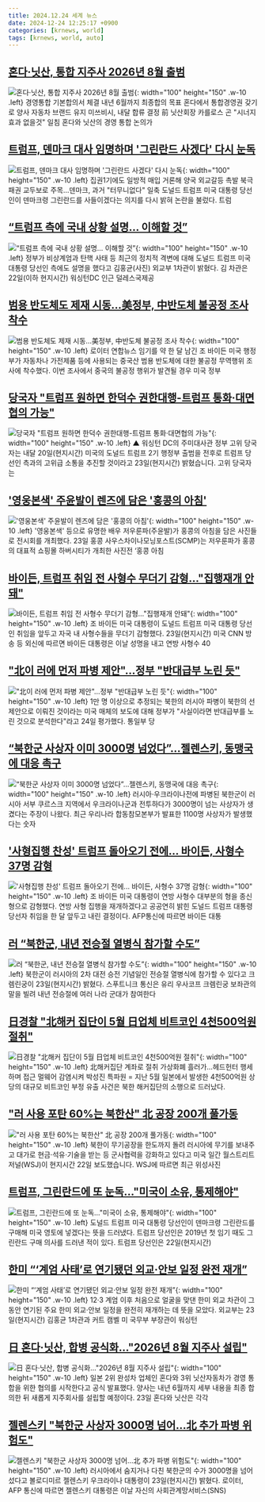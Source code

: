 ```yaml
---
title: 2024.12.24 세계 뉴스
date: 2024-12-24 12:25:17 +0900
categories: [krnews, world]
tags: [krnews, world, auto]
---
```

## [혼다·닛산, 통합 지주사 2026년 8월 출범](https://n.news.naver.com/mnews/article/009/0005418617)

![혼다·닛산, 통합 지주사 2026년 8월 출범](https://mimgnews.pstatic.net/image/origin/009/2024/12/23/5418617.jpg?type=nf220_150){: width="100" height="150" .w-10 .left}
경영통합 기본합의서 체결 내년 6월까지 최종합의 목표 혼다에서 통합경영권 갖기로 양사 자동차 브랜드 유지 미쓰비시, 내달 합류 결정 前 닛산회장 카를로스 곤 "시너지효과 없을것" 일침 혼다와 닛산의 경영 통합 논의가

## [트럼프, 덴마크 대사 임명하며 '그린란드 사겠다' 다시 눈독](https://n.news.naver.com/mnews/article/001/0015121915)

![트럼프, 덴마크 대사 임명하며 '그린란드 사겠다' 다시 눈독](https://mimgnews.pstatic.net/image/origin/001/2024/12/23/15121915.jpg?type=nf220_150){: width="100" height="150" .w-10 .left}
집권1기에도 일방적 매입 거론해 양국 외교갈등 촉발 북극패권 교두보로 주목…덴마크, 과거 "터무니없다" 일축 도널드 트럼프 미국 대통령 당선인이 덴마크령 그린란드를 사들이겠다는 의지를 다시 밝혀 논란을 불렀다. 트럼

## [“트럼프 측에 국내 상황 설명… 이해할 것”](https://n.news.naver.com/mnews/article/005/0001747550)

![“트럼프 측에 국내 상황 설명… 이해할 것”](https://mimgnews.pstatic.net/image/origin/005/2024/12/23/1747550.jpg?type=nf220_150){: width="100" height="150" .w-10 .left}
정부가 비상계엄과 탄핵 사태 등 최근의 정치적 격변에 대해 도널드 트럼프 미국 대통령 당선인 측에도 설명을 했다고 김홍균(사진) 외교부 1차관이 밝혔다. 김 차관은 22일(이하 현지시간) 워싱턴DC 인근 덜레스국제공

## [범용 반도체도 제재 시동…美정부, 中반도체 불공정 조사 착수](https://n.news.naver.com/mnews/article/018/0005912067)

![범용 반도체도 제재 시동…美정부, 中반도체 불공정 조사 착수](https://mimgnews.pstatic.net/image/origin/018/2024/12/24/5912067.jpg?type=nf220_150){: width="100" height="150" .w-10 .left}
로이터 연합뉴스 임기를 약 한 달 남긴 조 바이든 미국 행정부가 자동차나 가전제품 등에 사용되는 중국산 범용 반도체에 대한 불공정 무역행위 조사에 착수했다. 이번 조사에서 중국의 불공정 행위가 발견될 경우 미국 정부

## [당국자 "트럼프 원하면 한덕수 권한대행-트럼프 통화·대면협의 가능"](https://n.news.naver.com/mnews/article/055/0001217860)

![당국자 "트럼프 원하면 한덕수 권한대행-트럼프 통화·대면협의 가능"](https://mimgnews.pstatic.net/image/origin/055/2024/12/24/1217860.jpg?type=nf220_150){: width="100" height="150" .w-10 .left}
▲ 워싱턴 DC의 주미대사관 정부 고위 당국자는 내달 20일(현지시간) 미국의 도널드 트럼프 2기 행정부 출범을 전후로 트럼프 당선인 측과의 고위급 소통을 추진할 것이라고 23일(현지시간) 밝혔습니다. 고위 당국자는

## ['영웅본색' 주윤발이 렌즈에 담은 '홍콩의 아침'](https://n.news.naver.com/mnews/article/277/0005522119)

!['영웅본색' 주윤발이 렌즈에 담은 '홍콩의 아침'](https://mimgnews.pstatic.net/image/origin/277/2024/12/23/5522119.jpg?type=nf220_150){: width="100" height="150" .w-10 .left}
'영웅본색' 등으로 유명한 배우 저우룬파(주윤발)가 홍콩의 아침을 담은 사진들로 전시회를 개최했다. 23일 홍콩 사우스차이나모닝포스트(SCMP)는 저우룬파가 홍콩의 대표적 쇼핑몰 하버시티가 개최한 사진전 ‘홍콩 아침

## [바이든, 트럼프 취임 전 사형수 무더기 감형…"집행재개 안돼"](https://n.news.naver.com/mnews/article/656/0000115884)

![바이든, 트럼프 취임 전 사형수 무더기 감형…"집행재개 안돼"](https://mimgnews.pstatic.net/image/origin/656/2024/12/23/115884.jpg?type=nf220_150){: width="100" height="150" .w-10 .left}
조 바이든 미국 대통령이 도널드 트럼프 미국 대통령 당선인 취임을 앞두고 자국 내 사형수들을 무더기 감형했다. 23일(현지시간) 미국 CNN 방송 등 외신에 따르면 바이든 대통령은 이날 성명을 내고 연방 사형수 40

## ["北이 러에 먼저 파병 제안"…정부 "반대급부 노린 듯"](https://n.news.naver.com/mnews/article/421/0007984521)

!["北이 러에 먼저 파병 제안"…정부 "반대급부 노린 듯"](https://mimgnews.pstatic.net/image/origin/421/2024/12/24/7984521.jpg?type=nf220_150){: width="100" height="150" .w-10 .left}
1만 명 이상으로 추정되는 북한의 러시아 파병이 북한의 선제안으로 이뤄진 것이라는 미국 매체의 보도에 대해 정부가 "사실이라면 반대급부를 노린 것으로 분석한다"라고 24일 평가했다. 통일부 당

## [“북한군 사상자 이미 3000명 넘었다”…젤렌스키, 동맹국에 대응 촉구](https://n.news.naver.com/mnews/article/009/0005418788)

![“북한군 사상자 이미 3000명 넘었다”…젤렌스키, 동맹국에 대응 촉구](https://mimgnews.pstatic.net/image/origin/009/2024/12/24/5418788.jpg?type=nf220_150){: width="100" height="150" .w-10 .left}
러시아·우크라이나전에 파병된 북한군이 러시아 서부 쿠르스크 지역에서 우크라이나군과 전투하다가 3000명이 넘는 사상자가 생겼다는 주장이 나왔다. 최근 우리나라 합동참모본부가 발표한 1100명 사상자가 발생했다는 숫자

## ['사형집행 찬성' 트럼프 돌아오기 전에... 바이든, 사형수 37명 감형](https://n.news.naver.com/mnews/article/469/0000840296)

!['사형집행 찬성' 트럼프 돌아오기 전에... 바이든, 사형수 37명 감형](https://mimgnews.pstatic.net/image/origin/469/2024/12/23/840296.jpg?type=nf220_150){: width="100" height="150" .w-10 .left}
조 바이든 미국 대통령이 연방 사형수 대부분의 형을 종신형으로 감형했다. 연방 사형 집행을 재개하겠다고 공공연히 밝힌 도널드 트럼프 대통령 당선자 취임을 한 달 앞두고 내린 결정이다. AFP통신에 따르면 바이든 대통

## [러 “북한군, 내년 전승절 열병식 참가할 수도”](https://n.news.naver.com/mnews/article/014/0005286477)

![러 “북한군, 내년 전승절 열병식 참가할 수도”](https://mimgnews.pstatic.net/image/origin/014/2024/12/24/5286477.jpg?type=nf220_150){: width="100" height="150" .w-10 .left}
북한군이 러시아의 2차 대전 승전 기념일인 전승절 열병식에 참가할 수 있다고 크렘린궁이 23일(현지시간) 밝혔다. 스푸트니크 통신은 유리 우사코프 크렘린궁 보좌관의 말을 빌려 내년 전승절에 여러 나라 군대가 참여한다

## [日경찰 "北해커 집단이 5월 日업체 비트코인 4천500억원 절취"](https://n.news.naver.com/mnews/article/001/0015122699)

![日경찰 "北해커 집단이 5월 日업체 비트코인 4천500억원 절취"](https://mimgnews.pstatic.net/image/origin/001/2024/12/24/15122699.jpg?type=nf220_150){: width="100" height="150" .w-10 .left}
北해커집단 계좌로 절취 가상화폐 흘러가…헤드헌터 행세하며 접근 멀웨어 감염시켜 박성진 특파원 = 지난 5월 일본에서 발생한 4천500억원 상당의 대규모 비트코인 부정 유출 사건은 북한 해커집단의 소행으로 드러났다.

## ["러 사용 포탄 60%는 북한산" 北 공장 200개 풀가동](https://n.news.naver.com/mnews/article/374/0000417172)

!["러 사용 포탄 60%는 북한산" 北 공장 200개 풀가동](https://mimgnews.pstatic.net/image/origin/374/2024/12/23/417172.jpg?type=nf220_150){: width="100" height="150" .w-10 .left}
북한이 무기공장을 한도까지 돌려 러시아에 무기를 보내주고 대가로 현금·석유·기술을 받는 등 군사협력을 강화하고 있다고 미국 일간 월스트리트저널(WSJ)이 현지시간 22일 보도했습니다. WSJ에 따르면 최근 위성사진

## [트럼프, 그린란드에 또 눈독…"미국이 소유, 통제해야"](https://n.news.naver.com/mnews/article/008/0005132559)

![트럼프, 그린란드에 또 눈독…"미국이 소유, 통제해야"](https://mimgnews.pstatic.net/image/origin/008/2024/12/23/5132559.jpg?type=nf220_150){: width="100" height="150" .w-10 .left}
도널드 트럼프 미국 대통령 당선인이 덴마크령 그린란드를 구매해 미국 영토에 넣겠다는 뜻을 드러냈다. 트럼프 당선인은 2019년 첫 임기 때도 그린란드 구매 의사를 드러낸 적이 있다. 트럼프 당선인은 22일(현지시간)

## [한미 “‘계엄 사태’로 연기됐던 외교·안보 일정 완전 재개”](https://n.news.naver.com/mnews/article/021/0002680037)

![한미 “‘계엄 사태’로 연기됐던 외교·안보 일정 완전 재개”](https://mimgnews.pstatic.net/image/origin/021/2024/12/24/2680037.jpg?type=nf220_150){: width="100" height="150" .w-10 .left}
12·3 계엄 이후 처음으로 얼굴을 맞댄 한미 외교 차관이 그동안 연기된 주요 한미 외교·안보 일정을 완전히 재개하는 데 뜻을 모았다. 외교부는 23일(현지시간) 김홍균 1차관과 커트 캠벨 미 국무부 부장관이 워싱턴

## [日 혼다·닛산, 합병 공식화…"2026년 8월 지주사 설립"](https://n.news.naver.com/mnews/article/119/0002907207)

![日 혼다·닛산, 합병 공식화…"2026년 8월 지주사 설립"](https://mimgnews.pstatic.net/image/origin/119/2024/12/23/2907207.jpg?type=nf220_150){: width="100" height="150" .w-10 .left}
일본 2위 완성차 업체인 혼다와 3위 닛산자동차가 경영 통합을 위한 협의를 시작한다고 공식 발표했다. 양사는 내년 6월까지 세부 내용을 최종 합의한 뒤 새롭게 지주회사를 설립할 예정이다. 23일 혼다와 닛산은 각각

## [젤렌스키 "북한군 사상자 3000명 넘어…北 추가 파병 위험도"](https://n.news.naver.com/mnews/article/011/0004431622)

![젤렌스키 "북한군 사상자 3000명 넘어…北 추가 파병 위험도"](https://mimgnews.pstatic.net/image/origin/011/2024/12/24/4431622.jpg?type=nf220_150){: width="100" height="150" .w-10 .left}
러시아에서 숨지거나 다친 북한군의 수가 3000명을 넘어섰다고 볼로디미르 젤렌스키 우크라이나 대통령이 23일(현지시간) 밝혔다. 로이터, AFP 통신에 따르면 젤렌스키 대통령은 이날 자신의 사회관계망서비스(SNS)

